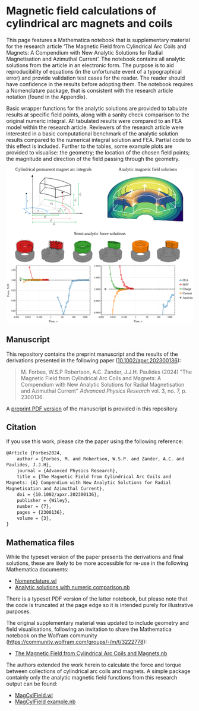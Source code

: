 # Magnetic field calculations of cylindrical arc magnets and coils
This page features a Mathematica notebook that is supplementary material for the research article ‘The Magnetic Field from Cylindrical Arc Coils and Magnets: A Compendium with New Analytic Solutions for Radial Magnetisation and Azimuthal Current’. The notebook contains all analytic solutions from the article in an electronic form. The purpose is to aid reproducibility of equations (in the unfortunate event of a typographical error) and provide validation test cases for the reader. The reader should have confidence in the results before adopting them. The notebook requires a Nomenclature package, that is consistent with the research article notation (found in the Appendix).
 
Basic wrapper functions for the analytic solutions are provided to tabulate results at specific field points, along with a sanity check comparison to the original numeric integral. All tabulated results were compared to an FEA model within the research article. Reviewers of the research article were interested in a basic computational benchmark of the analytic solution results compared to the numerical integral solution and FEA. Partial code to this effect is included. Further to the tables, some example plots are provided to visualise: the geometry; the location of the chosen field points; the magnitude and direction of the field passing through the geometry.

<img style="background-color:white;" src=https://github.com/AUMAG/mag-cyl-field/blob/main/doc/graphical-abstract.svg />

## Manuscript

This repository contains the preprint manuscript and the results of the derivations presented in the following paper ([10.1002/apxr.202300136](https://doi.org/10.1002/apxr.202300136)):

> M. Forbes, W.S.P Robertson, A.C. Zander, J.J.H. Paulides (2024) "The Magnetic Field from Cylindrical Arc Coils and Magnets: A Compendium with New Analytic Solutions for Radial Magnetisation and Azimuthal Current" *Advanced Physics Research* vol. 3, no. 7, p. 2300136.

A [preprint PDF version](https://github.com/AUMAG/mag-cyl-field/blob/main/mag-cyl-field-Forbes-manuscript-2024.pdf) of the manuscript is provided in this repository.

## Citation

If you use this work, please cite the paper using the following reference:

    @Article {Forbes2024,
        author = {Forbes, M. and Robertson, W.S.P. and Zander, A.C. and Paulides, J.J.H},
        journal = {Advanced Physics Research},
        title = {The Magnetic Field from Cylindrical Arc Coils and Magnets: {A} Compendium with New Analytic Solutions for Radial Magnetisation and Azimuthal Current},
        doi = {10.1002/apxr.202300136},
        publisher = {Wiley},
        number = {7},
        pages = {2300136},
        volume = {3},
    }


## Mathematica files

While the typeset version of the paper presents the derivations and final solutions,
these are likely to be more accessible for re-use in the following Mathematica documents:

* [Nomenclature.wl](https://github.com/AUMAG/mag-cyl-field/blob/main/Nomenclature.wl)
* [Analytic solutions with numeric comparison.nb](https://github.com/AUMAG/mag-cyl-field/blob/3a05ef040823f40db63472190d9eeee88372eede/original-supporting-information/Analytic%20solutions%20and%20numeric%20comparison.nb)

There is a typeset PDF version of the latter notebook, but please note that the code is truncated at the page edge so it is intended purely for illustrative purposes.

The original supplementary material was updated to include geometry and field visualisations, following an invitation to share the Mathematica notebook on the Wolfram community (https://community.wolfram.com/groups/-/m/t/3222778):  
* [The Magnetic Field from Cylindrical Arc Coils and Magnets.nb](https://github.com/matt4bs/mag-cyl-field/blob/56f40633b3a6f32cd2976991ed63f2b000e11b34/The%20Magnetic%20Field%20from%20Cylindrical%20Arc%20Coils%20and%20Magnets.nb)

The authors extended the work herein to calculate the force and torque between collections of cylindrical arc coils and magnets. A simple package containly only the analytic magnetic field functions from this research output can be found:
* [MagCylField.wl](https://github.com/AUMAG/mag-cyl-field/blob/3a05ef040823f40db63472190d9eeee88372eede/MagCylField-package/MagCylField.wl)
* [MagCylField example.nb](https://github.com/AUMAG/mag-cyl-field/blob/3a05ef040823f40db63472190d9eeee88372eede/MagCylField-package/MagCylField%20example.nb)
